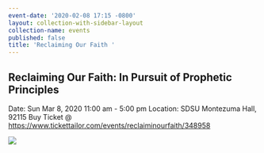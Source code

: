 ```yaml
---
event-date: '2020-02-08 17:15 -0800'
layout: collection-with-sidebar-layout
collection-name: events
published: false
title: 'Reclaiming Our Faith '
---
```

## Reclaiming Our Faith: In Pursuit of Prophetic Principles

Date: Sun Mar 8, 2020 11:00 am - 5:00 pm 
Location: SDSU Montezuma Hall, 92115 
Buy Ticket @ https://www.tickettailor.com/events/reclaiminourfaith/348958

![]({{site.baseurl}}/media/Reclaiming%20Our%20Faith.jpg)

